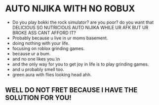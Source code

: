 # AUTO NIJIKA WITH NO ROBUX
* Do you play bokki the rock simulator? are you poor? do you want that DELICIOUS SO NUTRICIOUS AUTO NIJIKA WHILE UR AFK BUT UR BROKE ASS CANT AFFORD IT?
* Probably because u live in ur moms basement.
* doing nothing with your life.
* focusing on roblox grinding games.
* because ur a bum.
* and no one likes you.\n
* and the only way for you to get joy in life is to play grinding games.
* and u probably smell too.
* green aura with flies looking head ahh.

## WELL DO NOT FRET BECAUSE I HAVE THE SOLUTION FOR YOU!

